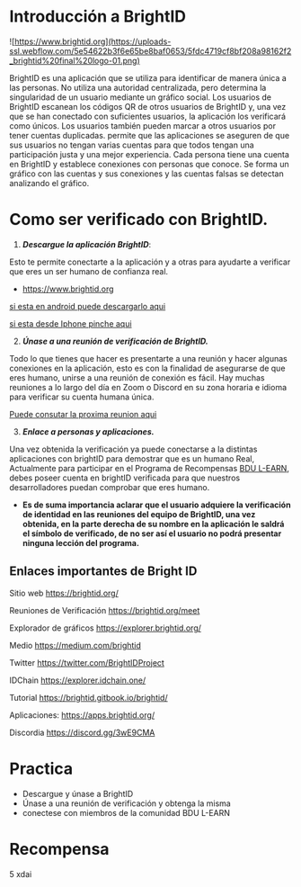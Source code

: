 # Introducción a BrightID 

![https://www.brightid.org](https://uploads-ssl.webflow.com/5e54622b3f6e65be8baf0653/5fdc4719cf8bf208a98162f2_brightid%20final%20logo-01.png)

BrightID es una aplicación que se utiliza para identificar de manera única a las personas. No utiliza una autoridad centralizada, pero determina la singularidad de un usuario mediante un gráfico social. Los usuarios de BrightID escanean los códigos QR de otros usuarios de BrightID y, una vez que se han conectado con suficientes usuarios, la aplicación los verificará como únicos. Los usuarios también pueden marcar a otros usuarios por tener cuentas duplicadas.  permite que las aplicaciones se aseguren de que sus usuarios no tengan varias cuentas para que todos tengan una participación justa y una mejor experiencia.
Cada persona tiene una cuenta en BrightID y establece conexiones con personas que conoce. Se forma un gráfico con las cuentas y sus conexiones y las cuentas falsas se detectan analizando el gráfico.

# Como ser verificado con BrightID. 

1. ***Descargue la aplicación BrightID***:

Esto te permite conectarte a la aplicación y a otras para ayudarte a verificar que eres un ser humano de confianza real.

* https://www.brightid.org

[si esta en android puede descargarlo aqui](https://play.google.com/store/apps/details?id=org.brightid)

[si esta desde Iphone pinche aqui](https://apps.apple.com/us/app/brightid/id1428946820)

2. ***Únase a una reunión de verificación de BrightID.***

Todo lo que tienes que hacer es presentarte a una reunión y hacer algunas conexiones en la aplicación, esto es con la finalidad de asegurarse de que eres humano, unirse a una reunión de conexión es fácil. Hay muchas reuniones a lo largo del día en Zoom o Discord en su zona horaria e idioma para verificar su cuenta humana única.

[Puede consutar la proxima reunion aqui](https://rare.fyi/brightID)

3. ***Enlace a personas y aplicaciones.***

Una vez obtenida la verificación ya puede conectarse a la distintas aplicaciones con brightID para demostrar que es un humano Real, Actualmente para participar en el Programa de Recompensas [BDU L-EARN](https://github.com/jose1406/learn-and-earn/blob/master/Lessons/Espa%C3%B1ol/Aprende_y_Gana/L1:Intro_A_BDU_Aprende_Y_Gana.md), debes poseer cuenta en brightID verificada para que nuestros desarrolladores puedan comprobar que eres humano.

* **Es de suma importancia aclarar que el usuario adquiere la verificación de identidad en las reuniones del equipo de BrightID, una vez obtenida, en la parte derecha de su nombre en la aplicación le saldrá el símbolo de verificado, de no ser así el usuario no podrá presentar ninguna lección del programa.**

## Enlaces importantes de Bright ID 

Sitio web https://brightid.org/

Reuniones de Verificación https://brightid.org/meet 

Explorador de gráficos https://explorer.brightid.org/ 

Medio https://medium.com/brightid

Twitter https://twitter.com/BrightIDProject

IDChain https://explorer.idchain.one/

Tutorial https://brightid.gitbook.io/brightid/ 

Aplicaciones: https://apps.brightid.org/

Discordia https://discord.gg/3wE9CMA

# Practica

* Descargue y únase a BrightID
* Únase a una reunión de verificación y obtenga la misma
* conectese con miembros de la comunidad BDU L-EARN

# Recompensa

5 xdai 
